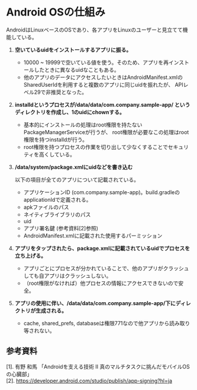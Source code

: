# Android OSの仕組み
AndroidはLinuxベースのOSであり、各アプリをLinuxのユーザーと見立てて機能している。
1. **空いているuidをインストールするアプリに振る。**

   - 10000 ~ 19999で空いている値を使う。そのため、アプリを再インストールしたときに異なるuidなこともある。
   - 他のアプリのデータにアクセスしたいときはAndroidManifest.xmlのSharedUserIdを利用すると複数のアプリに同じuidを振れたが、
   APIレベル29で非推奨となった。
   
2. **installdというプロセスが/data/data/com.company.sample-app/ というディレクトリを作成し、1のuidにchownする。**

   - 基本的にインストールの処理はroot権限を持たないPackageManagerServiceが行うが、
   root権限が必要なこの処理はroot権限を持つinstalldが行う。
   - root権限を持つプロセスの作業を切り出して少なくすることでセキュリティを高くしている。
   
3. **/data/system/package.xmlにuidなどを書き込む**

   以下の項目が全てのアプリについて記載されている。
   - アプリケーションID (com.company.sample-app)。build.gradleのapplicationIdで定義される。
   - apkファイルのパス
   - ネイティブライブラリのパス
   - uid
   - アプリ署名鍵 (参考資料[2]参照)
   - AndroidManifest.xmlに記載された使用するパーミッション
     
4. **アプリをタップされたら、package.xmlに記載されているuidでプロセスを立ち上げる。**
   
   - アプリごとにプロセスが分かれていることで、他のアプリがクラッシュしても自アプリはクラッシュしない。
   - （root権限がなければ）他プロセスの情報にアクセスできないので安全。
     
5. **アプリの使用に伴い、/data/data/com.company.sample-app/下にディレクトリが生成される。**
   
   - cache, shared_prefs, databaseは権限771なので他アプリから読み取り等されない。
  
## 参考資料
[1]. 有野 和馬 「Androidを支える技術 II 真のマルチタスクに挑んだモバイルOSの心臓部」 <br>
[2]. https://developer.android.com/studio/publish/app-signing?hl=ja


